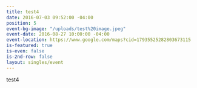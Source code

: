 ```yaml
---
title: test4
date: 2016-07-03 09:52:00 -04:00
position: 5
event-bg-image: "/uploads/test%20image.jpeg"
event-date: 2016-08-27 10:00:00 -04:00
event-location: https://www.google.com/maps?cid=17935525282803673115
is-featured: true
is-even: false
is-2nd-row: false
layout: singles/event
---
```


test4
